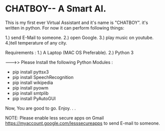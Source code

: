 # CHATBOY-- A Smart AI.

This is my first ever Virtual Assistant and it's name is "CHATBOY". it's written in python. For now it can perform following things: 

1.) send E-Mail to someone. 
2.) open Google. 
3.) play music on youtube. 
4.)tell temperature of any city.

Requirements :
1.) A Laptop (MAC OS Preferable).
2.) Python 3 

--->> Please Install the following Python Modules : 

   * pip install pyttsx3
   * pip install SpeechRecognition
   * pip install wikipedia
   * pip install pyowm 
   * pip install smtplib
   * pip install PyAutoGUI
   
Now, You are good to go. Enjoy. . . 


NOTE: Please enable less secure apps on Gmail https://myaccount.google.com/lesssecureapps to send E-mail to someone.
